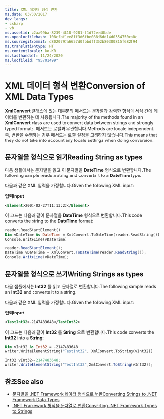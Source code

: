 ```yaml
---
title: XML 데이터 형식 변환
ms.date: 03/30/2017
dev_langs:
- csharp
- vb
ms.assetid: a2aa99ba-8239-4818-9281-f1d72ee40bde
ms.openlocfilehash: 108cfbf1ee8ff3d6fbe088d6dd14d0354750cb0c
ms.sourcegitcommit: d8020797a6657d0fbbdff362b80300815f682f94
ms.translationtype: HT
ms.contentlocale: ko-KR
ms.lasthandoff: 11/24/2020
ms.locfileid: "95701499"
---
```

# <a name="conversion-of-xml-data-types"></a><span data-ttu-id="ba18d-102">XML 데이터 형식 변환</span><span class="sxs-lookup"><span data-stu-id="ba18d-102">Conversion of XML Data Types</span></span>

<span data-ttu-id="ba18d-103">**XmlConvert** 클래스에 있는 대부분의 메서드는 문자열과 강력한 형식의 서식 간에 데이터를 변환하는 데 사용됩니다.</span><span class="sxs-lookup"><span data-stu-id="ba18d-103">The majority of the methods found in an **XmlConvert** class are used to convert data between strings and strongly typed formats.</span></span> <span data-ttu-id="ba18d-104">메서드는 로캘과 무관합니다.</span><span class="sxs-lookup"><span data-stu-id="ba18d-104">Methods are locale independent.</span></span> <span data-ttu-id="ba18d-105">즉, 변환을 수행하는 경우 메서드는 로캘 설정을 고려하지 않습니다.</span><span class="sxs-lookup"><span data-stu-id="ba18d-105">This means that they do not take into account any locale settings when doing conversion.</span></span>  
  
## <a name="reading-string-as-types"></a><span data-ttu-id="ba18d-106">문자열을 형식으로 읽기</span><span class="sxs-lookup"><span data-stu-id="ba18d-106">Reading String as types</span></span>  

 <span data-ttu-id="ba18d-107">다음 샘플에서는 문자열을 읽고 이 문자열을 **DateTime** 형식으로 변환합니다.</span><span class="sxs-lookup"><span data-stu-id="ba18d-107">The following sample reads a string and converts it to a **DateTime** type.</span></span>  
  
 <span data-ttu-id="ba18d-108">다음과 같은 XML 입력을 가정합니다.</span><span class="sxs-lookup"><span data-stu-id="ba18d-108">Given the following XML input:</span></span>  
  
 <span data-ttu-id="ba18d-109">**입력**</span><span class="sxs-lookup"><span data-stu-id="ba18d-109">**Input**</span></span>  
  
```xml  
<Element>2001-02-27T11:13:23</Element>  
```  
  
 <span data-ttu-id="ba18d-110">이 코드는 다음과 같이 문자열을 **DateTime** 형식으로 변환합니다.</span><span class="sxs-lookup"><span data-stu-id="ba18d-110">This code converts the string to the **DateTime** format:</span></span>  
  
```vb  
reader.ReadStartElement()  
Dim vDateTime As DateTime = XmlConvert.ToDateTime(reader.ReadString())  
Console.WriteLine(vDateTime)  
```  
  
```csharp  
reader.ReadStartElement();  
DateTime vDateTime = XmlConvert.ToDateTime(reader.ReadString());  
Console.WriteLine(vDateTime);  
```  
  
## <a name="writing-strings-as-types"></a><span data-ttu-id="ba18d-111">문자열을 형식으로 쓰기</span><span class="sxs-lookup"><span data-stu-id="ba18d-111">Writing Strings as types</span></span>  

 <span data-ttu-id="ba18d-112">다음 샘플에서는 **Int32** 를 읽고 문자열로 변환합니다.</span><span class="sxs-lookup"><span data-stu-id="ba18d-112">The following sample reads an **Int32** and converts it to a string.</span></span>  
  
 <span data-ttu-id="ba18d-113">다음과 같은 XML 입력을 가정합니다.</span><span class="sxs-lookup"><span data-stu-id="ba18d-113">Given the following XML input:</span></span>  
  
 <span data-ttu-id="ba18d-114">**입력**</span><span class="sxs-lookup"><span data-stu-id="ba18d-114">**Input**</span></span>  
  
```xml  
<TestInt32>-2147483648</TestInt32>  
```  
  
 <span data-ttu-id="ba18d-115">이 코드는 다음과 같이 **Int32** 를 **String** 으로 변환합니다.</span><span class="sxs-lookup"><span data-stu-id="ba18d-115">This code converts the **Int32** into a **String**:</span></span>  
  
```vb  
Dim vInt32 As Int32 = -2147483648  
writer.WriteElementString("TestInt32", XmlConvert.ToString(vInt32))  
```  
  
```csharp  
Int32 vInt32=-2147483648;  
writer.WriteElementString("TestInt32",XmlConvert.ToString(vInt32));  
```  
  
## <a name="see-also"></a><span data-ttu-id="ba18d-116">참조</span><span class="sxs-lookup"><span data-stu-id="ba18d-116">See also</span></span>

- [<span data-ttu-id="ba18d-117">문자열을 .NET Framework 데이터 형식으로 변환</span><span class="sxs-lookup"><span data-stu-id="ba18d-117">Converting Strings to .NET Framework Data Types</span></span>](converting-strings-to-dotnet-data-types.md)
- [<span data-ttu-id="ba18d-118">.NET Framework 형식을 문자열로 변환</span><span class="sxs-lookup"><span data-stu-id="ba18d-118">Converting .NET Framework Types to Strings</span></span>](converting-dotnet-types-to-strings.md)
